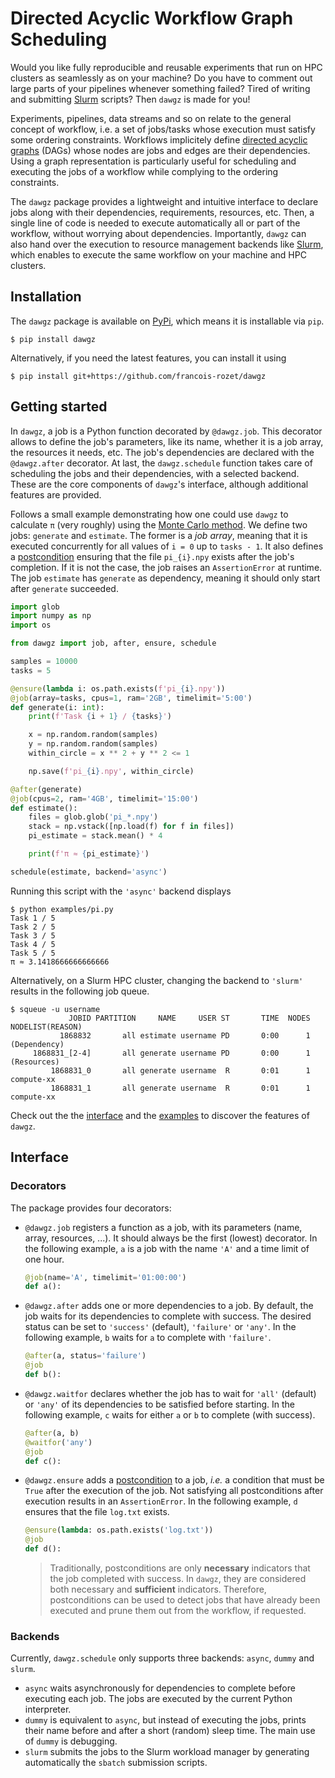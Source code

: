 # Directed Acyclic Workflow Graph Scheduling

Would you like fully reproducible and reusable experiments that run on HPC clusters as seamlessly as on your machine? Do you have to comment out large parts of your pipelines whenever something failed? Tired of writing and submitting [Slurm](https://en.wikipedia.org/wiki/Slurm_Workload_Manager) scripts? Then `dawgz` is made for you!

Experiments, pipelines, data streams and so on relate to the general concept of workflow, i.e. a set of jobs/tasks whose execution must satisfy some ordering constraints. Workflows implicitely define [directed acyclic graphs](https://en.wikipedia.org/wiki/Directed_acyclic_graph) (DAGs) whose nodes are jobs and edges are their dependencies. Using a graph representation is particularly useful for scheduling and executing the jobs of a workflow while complying to the ordering constraints.

The `dawgz` package provides a lightweight and intuitive interface to declare jobs along with their dependencies, requirements, resources, etc. Then, a single line of code is needed to execute automatically all or part of the workflow, without worrying about dependencies. Importantly, `dawgz` can also hand over the execution to resource management backends like [Slurm](https://en.wikipedia.org/wiki/Slurm_Workload_Manager), which enables to execute the same workflow on your machine and HPC clusters.

## Installation

The `dawgz` package is available on [PyPi](https://pypi.org/project/dawgz/), which means it is installable via `pip`.

```
$ pip install dawgz
```

Alternatively, if you need the latest features, you can install it using

```
$ pip install git+https://github.com/francois-rozet/dawgz
```

## Getting started

In `dawgz`, a job is a Python function decorated by `@dawgz.job`. This decorator allows to define the job's parameters, like its name, whether it is a job array, the resources it needs, etc. The job's dependencies are declared with the `@dawgz.after` decorator. At last, the `dawgz.schedule` function takes care of scheduling the jobs and their dependencies, with a selected backend. These are the core components of `dawgz`'s interface, although additional features are provided.

Follows a small example demonstrating how one could use `dawgz` to calculate `π` (very roughly) using the [Monte Carlo method](https://en.wikipedia.org/wiki/Monte_Carlo_method). We define two jobs: `generate` and `estimate`. The former is a *job array*, meaning that it is executed concurrently for all values of `i = 0` up to `tasks - 1`. It also defines a [postcondition](https://en.wikipedia.org/wiki/Postconditions) ensuring that the file `pi_{i}.npy` exists after the job's completion. If it is not the case, the job raises an `AssertionError` at runtime. The job `estimate` has `generate` as dependency, meaning it should only start after `generate` succeeded.

```python
import glob
import numpy as np
import os

from dawgz import job, after, ensure, schedule

samples = 10000
tasks = 5

@ensure(lambda i: os.path.exists(f'pi_{i}.npy'))
@job(array=tasks, cpus=1, ram='2GB', timelimit='5:00')
def generate(i: int):
    print(f'Task {i + 1} / {tasks}')

    x = np.random.random(samples)
    y = np.random.random(samples)
    within_circle = x ** 2 + y ** 2 <= 1

    np.save(f'pi_{i}.npy', within_circle)

@after(generate)
@job(cpus=2, ram='4GB', timelimit='15:00')
def estimate():
    files = glob.glob('pi_*.npy')
    stack = np.vstack([np.load(f) for f in files])
    pi_estimate = stack.mean() * 4

    print(f'π ≈ {pi_estimate}')

schedule(estimate, backend='async')
```

Running this script with the `'async'` backend displays

```
$ python examples/pi.py
Task 1 / 5
Task 2 / 5
Task 3 / 5
Task 4 / 5
Task 5 / 5
π ≈ 3.1418666666666666
```

Alternatively, on a Slurm HPC cluster, changing the backend to `'slurm'` results in the following job queue.

```
$ squeue -u username
             JOBID PARTITION     NAME     USER ST       TIME  NODES NODELIST(REASON)
           1868832       all estimate username PD       0:00      1 (Dependency)
     1868831_[2-4]       all generate username PD       0:00      1 (Resources)
         1868831_0       all generate username  R       0:01      1 compute-xx
         1868831_1       all generate username  R       0:01      1 compute-xx
```

Check out the the [interface](#Interface) and the [examples](examples/) to discover the features of `dawgz`.

## Interface

### Decorators

The package provides four decorators:

* `@dawgz.job` registers a function as a job, with its parameters (name, array, resources, ...). It should always be the first (lowest) decorator. In the following example, `a` is a job with the name `'A'` and a time limit of one hour.

    ```python
    @job(name='A', timelimit='01:00:00')
    def a():
    ```

* `@dawgz.after` adds one or more dependencies to a job. By default, the job waits for its dependencies to complete with success. The desired status can be set to `'success'` (default), `'failure'` or `'any'`. In the following example, `b` waits for `a` to complete with `'failure'`.

    ```python
    @after(a, status='failure')
    @job
    def b():
    ```

* `@dawgz.waitfor` declares whether the job has to wait for `'all'` (default) or `'any'` of its dependencies to be satisfied before starting. In the following example, `c` waits for either `a` or `b` to complete (with success).

    ```python
    @after(a, b)
    @waitfor('any')
    @job
    def c():
    ```

* `@dawgz.ensure` adds a [postcondition](https://en.wikipedia.org/wiki/Postconditions) to a job, *i.e.* a condition that must be `True` after the execution of the job. Not satisfying all postconditions after execution results in an `AssertionError`. In the following example, `d` ensures that the file `log.txt` exists.

    ```python
    @ensure(lambda: os.path.exists('log.txt'))
    @job
    def d():
    ```

    > Traditionally, postconditions are only **necessary** indicators that the job completed with success. In `dawgz`, they are considered both necessary and **sufficient** indicators. Therefore, postconditions can be used to detect jobs that have already been executed and prune them out from the workflow, if requested.

### Backends

Currently, `dawgz.schedule` only supports three backends: `async`, `dummy` and `slurm`.

* `async` waits asynchronously for dependencies to complete before executing each job. The jobs are executed by the current Python interpreter.
* `dummy` is equivalent to `async`, but instead of executing the jobs, prints their name before and after a short (random) sleep time. The main use of `dummy` is debugging.
* `slurm` submits the jobs to the Slurm workload manager by generating automatically the `sbatch` submission scripts.

